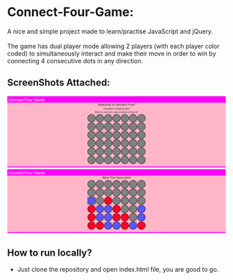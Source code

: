 # Connect-Four-Game:
A nice and simple project made to learn/practise JavaScript and jQuery.
<br><br>
The game has dual player mode allowing 2 players (with each player color coded) to simultaneously interact and make their move in order to win by connecting 4 consecutive dots in any direction. 
## ScreenShots Attached:
![](./ScreenShots/SS_1.png)
![](./ScreenShots/SS_2.png)

## How to run locally?
* Just clone the repository and open index.html file, you are good to go.
